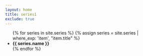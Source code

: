 ```yaml
---
layout: home
title: series1
exclude: true
---
```

<ul class="assets">
{% for series in site.series %}
{% assign series = site.series | where_exp: 'item', "item.title" %}
  <li>
         <b>{{ series.name }}</b>
    </a>    
  </li>
{% endfor %}
</ul>
